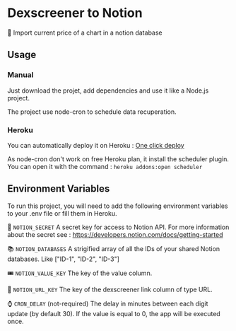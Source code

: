 # Dexscreener to Notion

🦉 Import current price of a chart in a notion database 


## Usage

### Manual 

Just download the projet, add dependencies and use it like a Node.js project.

The project use node-cron to schedule data recuperation.

### Heroku

You can automatically deploy it on Heroku : [One click deploy](https://heroku.com/deploy?template=https://github.com/Craaftx/dexscreener-to-notion)

As node-cron don't work on free Heroku plan, it install the scheduler plugin. You can open it with the command : `heroku addons:open scheduler`


## Environment Variables

To run this project, you will need to add the following environment variables to your .env file or fill them in Heroku.

🔑 `NOTION_SECRET` A secret key for access to Notion API. For more information about the secret see : https://developers.notion.com/docs/getting-started

📚 `NOTION_DATABASES` A strigified array of all the IDs of your shared Notion databases. Like ["ID-1", "ID-2", "ID-3"]

🎟 `NOTION_VALUE_KEY` The key of the value column.

🔗 `NOTION_URL_KEY` The key of the dexscreener link column of type URL.

⌚ `CRON_DELAY` (not-required) The delay in minutes between each digit update (by default 30). If the value is equal to 0, the app will be executed once.

